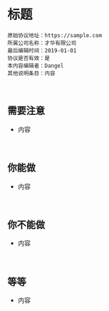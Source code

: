 # 标题

```
原始协议地址：https://sample.com
所属公司名称：才华有限公司
最后编辑时间：2019-01-01
协议是否有效：是
本内容编辑者：Dangel
其他说明条目：内容
```

<br />

## 需要注意

- 内容

<br />

## 你能做

- 内容

<br />

## 你不能做

- 内容

<br />

## 等等

- 内容

<br />

<br />